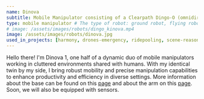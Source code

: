 ```yaml
---
name: Dinova  
subtitle: Mobile Manipulator consisting of a Clearpath Dingo-O (omnidirectional) and a Kinova Gen3 Lite 6-DOF arm. 
type: mobile manipulator # The type of robot: ground robot, flying robot, manipulator, mobile manipulator
# image: /assets/images/robots/dingo_kinova.mp4
image: /assets/images/robots/dinova.jpg
used_in_projects: [harmony, drones-emergency, ridepooling, scene-reasoning-team] # List of project IDs, separated by commas.
---
```

Hello there! I'm Dinova 1, one half of a dynamic duo of mobile manipulators working in cluttered environments shared with humans. With my identical twin by my side, I bring robust mobility and precise manipulation capabilities to enhance productivity and efficiency in diverse settings. More information about the base can be found on this [page](https://clearpathrobotics.com/dingo-indoor-mobile-robot/) and about the arm on this [page](https://www.kinovarobotics.com/product/gen3-lite-robots). Soon, we will also be equipped with sensors. 

